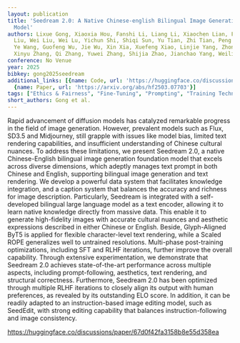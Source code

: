 ```yaml
---
layout: publication
title: 'Seedream 2.0: A Native Chinese-english Bilingual Image Generation Foundation
  Model'
authors: Lixue Gong, Xiaoxia Hou, Fanshi Li, Liang Li, Xiaochen Lian, Fei Liu, Liyang
  Liu, Wei Liu, Wei Lu, Yichun Shi, Shiqi Sun, Yu Tian, Zhi Tian, Peng Wang, Xun Wang,
  Ye Wang, Guofeng Wu, Jie Wu, Xin Xia, Xuefeng Xiao, Linjie Yang, Zhonghua Zhai,
  Xinyu Zhang, Qi Zhang, Yuwei Zhang, Shijia Zhao, Jianchao Yang, Weilin Huang
conference: No Venue
year: 2025
bibkey: gong2025seedream
additional_links: [{name: Code, url: 'https://huggingface.co/discussions/paper/67d0f42fa3158b8e55d358ea'},
  {name: Paper, url: 'https://arxiv.org/abs/hf2503.07703'}]
tags: ["Ethics & Fairness", "Fine-Tuning", "Prompting", "Training Techniques"]
short_authors: Gong et al.
---
```

Rapid advancement of diffusion models has catalyzed remarkable progress in the field of image generation. However, prevalent models such as Flux, SD3.5 and Midjourney, still grapple with issues like model bias, limited text rendering capabilities, and insufficient understanding of Chinese cultural nuances. To address these limitations, we present Seedream 2.0, a native Chinese-English bilingual image generation foundation model that excels across diverse dimensions, which adeptly manages text prompt in both Chinese and English, supporting bilingual image generation and text rendering. We develop a powerful data system that facilitates knowledge integration, and a caption system that balances the accuracy and richness for image description. Particularly, Seedream is integrated with a self-developed bilingual large language model as a text encoder, allowing it to learn native knowledge directly from massive data. This enable it to generate high-fidelity images with accurate cultural nuances and aesthetic expressions described in either Chinese or English. Beside, Glyph-Aligned ByT5 is applied for flexible character-level text rendering, while a Scaled ROPE generalizes well to untrained resolutions. Multi-phase post-training optimizations, including SFT and RLHF iterations, further improve the overall capability. Through extensive experimentation, we demonstrate that Seedream 2.0 achieves state-of-the-art performance across multiple aspects, including prompt-following, aesthetics, text rendering, and structural correctness. Furthermore, Seedream 2.0 has been optimized through multiple RLHF iterations to closely align its output with human preferences, as revealed by its outstanding ELO score. In addition, it can be readily adapted to an instruction-based image editing model, such as SeedEdit, with strong editing capability that balances instruction-following and image consistency.

https://huggingface.co/discussions/paper/67d0f42fa3158b8e55d358ea